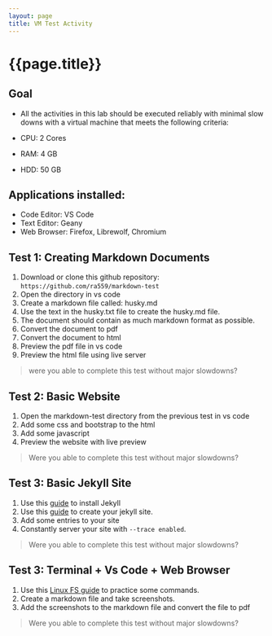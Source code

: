 ```yaml
---
layout: page
title: VM Test Activity
---
```

# {{page.title}}

## Goal
* All the activities in this lab should be executed reliably with minimal slow downs with a virtual machine that meets the following criteria:

* CPU: 2 Cores
* RAM: 4 GB
* HDD: 50 GB

## Applications installed:

* Code Editor: VS Code
* Text Editor: Geany
* Web Browser: Firefox, Librewolf, Chromium


## Test 1: Creating Markdown Documents
1. Download or clone this github repository: `https://github.com/ra559/markdown-test`
2. Open the directory in vs code
3. Create a markdown file called: husky.md
4. Use the text in the husky.txt file to create the husky.md file.
5. The document should contain as much markdown format as possible.
6. Convert the document to pdf
7. Convert the document to html
8. Preview the pdf file in vs code
9. Preview the html file using live server

> were you able to complete this test without major slowdowns?

## Test 2: Basic Website 
1. Open the markdown-test directory from the previous test in vs code
2. Add some css and bootstrap to the html
3. Add some javascript
4. Preview the website with live preview

> Were you able to complete this test without major slowdowns?

## Test 3: Basic Jekyll Site
1. Use this [guide](https://jekyllrb.com/docs/installation/ubuntu/) to install Jekyll
2. Use this [guide](https://kinsta.com/blog/jekyll-static-site/) to create your jekyll site. 
3. Add some entries to your site
4. Constantly server your site with `--trace enabled`.

> Were you able to complete this test without major slowdowns?

## Test 3: Terminal + Vs Code + Web Browser
1. Use this [Linux FS guide](https://cis106.com/extra/thelinuxfs/) to practice some commands.
2. Create a markdown file and take screenshots.
3. Add the screenshots to the markdown file and convert the file to pdf

> Were you able to complete this test without major slowdowns?

